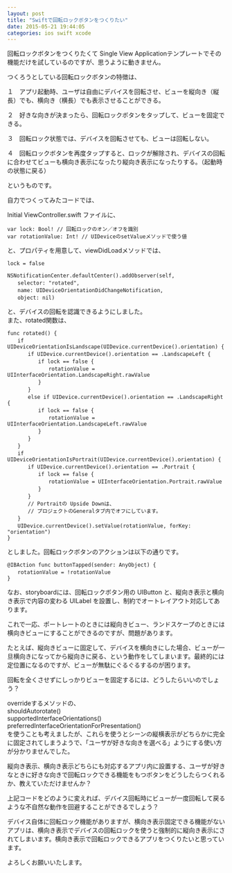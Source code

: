 ```yaml
---
layout: post
title: "Swiftで回転ロックボタンをつくりたい"
date: 2015-05-21 19:44:05
categories: ios swift xcode
---
```

<p>回転ロックボタンをつくりたくて Single View Applicationテンプレートでその機能だけを試しているのですが、思うように動きません。</p>

<p>つくろうとしている回転ロックボタンの特徴は、</p>

<p>１　アプリ起動時、ユーザは自由にデバイスを回転させ、ビューを縦向き（縦長）でも、横向き（横長）でも表示させることができる。</p>

<p>２　好きな向きが決まったら、回転ロックボタンをタップして、ビューを固定できる。</p>

<p>３　回転ロック状態では、デバイスを回転させても、ビューは回転しない。</p>

<p>４　回転ロックボタンを再度タップすると、ロックが解除され、デバイスの回転に合わせてビューも横向き表示になったり縦向き表示になったりする。（起動時の状態に戻る）</p>

<p>というものです。</p>

<p>自力でつくってみたコードでは、</p>

<p>Initial ViewController.swift ファイルに、</p>

<pre><code>var lock: Bool! // 回転ロックのオン／オフを識別
var rotationValue: Int! // UIDeviceのsetValueメソッドで使う値
</code></pre>

<p>と、プロパティを用意して、viewDidLoadメソッドでは、</p>

<pre><code>lock = false

NSNotificationCenter.defaultCenter().addObserver(self,
　　selector: "rotated",
　　name: UIDeviceOrientationDidChangeNotification,
　　object: nil)
</code></pre>

<p>と、デバイスの回転を認識できるようにしました。<br>
また、rotated関数は、</p>

<pre><code>func rotated() {
　　if UIDeviceOrientationIsLandscape(UIDevice.currentDevice().orientation) {
　　　　if UIDevice.currentDevice().orientation == .LandscapeLeft {
　　　　　　if lock == false {
　　　　　　　　rotationValue = UIInterfaceOrientation.LandscapeRight.rawValue
　　　　　　}
　　　　} 
　　　　else if UIDevice.currentDevice().orientation == .LandscapeRight {
　　　　　　if lock == false {
　　　　　　　　rotationValue = UIInterfaceOrientation.LandscapeLeft.rawValue
　　　　　　}
　　　　}
　　}
　　if UIDeviceOrientationIsPortrait(UIDevice.currentDevice().orientation) {
　　　　if UIDevice.currentDevice().orientation == .Portrait {
　　　　　　if lock == false {
　　　　　　　　rotationValue = UIInterfaceOrientation.Portrait.rawValue
　　　　　　}
　　　　}
　　　　// Portraitの Upside Downは、
　　　　// プロジェクトのGeneralタブ内でオフにしています。
　　}
　　UIDevice.currentDevice().setValue(rotationValue, forKey: "orientation")
}
</code></pre>

<p>としました。回転ロックボタンのアクションは以下の通りです。</p>

<pre><code>@IBAction func buttonTapped(sender: AnyObject) {
　　rotationValue = !rotationValue
}
</code></pre>

<p>なお、storyboardには、回転ロックボタン用の UIButton と、縦向き表示と横向き表示で内容の変わる UILabel を設置し、制約でオートレイアウト対応してあります。</p>

<p>これで一応、ポートレートのときには縦向きビュー、ランドスケープのときには横向きビューにすることができるのですが、問題があります。</p>

<p>たとえば、縦向きビューに固定して、デバイスを横向きにした場合、ビューが一旦横向きになってから縦向きに戻る、という動作をしてしまいます。最終的には定位置になるのですが、ビューが無駄にぐるぐるするのが困ります。</p>

<p>回転を全くさせずにしっかりビューを固定するには、どうしたらいいのでしょう？</p>

<p>overrideするメソッドの、<br>
shouldAutorotate()<br>
supportedInterfaceOrientations()<br>
preferredInterfaceOrientationForPresentation()<br>
を使うことも考えましたが、これらを使うとシーンの縦横表示がどちらかに完全に固定されてしまうようで、「ユーザが好きな向きを選べる」ようにする使い方が分かりませんでした。</p>

<p>縦向き表示、横向き表示どちらにも対応するアプリ内に設置する、ユーザが好きなときに好きな向きで回転ロックできる機能をもつボタンをどうしたらつくれるか、教えていただけませんか？</p>

<p>上記コードをどのように変えれば、デバイス回転時にビューが一度回転して戻るような不自然な動作を回避することができるでしょう？</p>

<p>デバイス自体に回転ロック機能がありますが、横向き表示固定できる機能がないアプリは、横向き表示でデバイスの回転ロックを使うと強制的に縦向き表示にされてしまいます。横向き表示で回転ロックできるアプリをつくりたいと思っています。</p>

<p>よろしくお願いいたします。</p>
